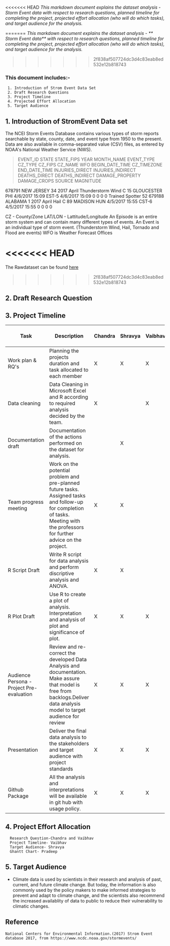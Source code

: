 <<<<<<< HEAD
_This markdown document explains the dataset analysis - Storm Event data  with respect to research questions, planned timeline for completing the project, projected effort allocation (who will do which tasks), and target audience for the analysis._

=======
_This markdown document explains the dataset analysis - ** Storm Event data**  with respect to research questions, planned timeline for completing the project, projected effort allocation (who will do which tasks), and target audience for the analysis._
 
>>>>>>> 2f838af507724dc3d4c83eab8ed532e12b818743
### This document includes:-
     1. Introduction of Strom Event Data Set
     2. Draft Research Questions
     3. Project Timeline
     4. Projected Effort Allocation
     5. Target Audience


## 1. Introduction of StromEvent Data set

The NCEI Storm Events Database contains various types of storm reports searchable by state, county, date, and event type from 1950 to the present. Data are also available in comma-separated value (CSV) files, as entered by NOAA's National Weather Service (NWS).
> EVENT_ID	STATE	STATE_FIPS	YEAR	MONTH_NAME	EVENT_TYPE	CZ_TYPE	CZ_FIPS	CZ_NAME	WFO	BEGIN_DATE_TIME	CZ_TIMEZONE	END_DATE_TIME	INJURIES_DIRECT  	INJURIES_INDIRECT	DEATHS_DIRECT	DEATHS_INDIRECT	DAMAGE_PROPERTY	DAMAGE_CROPS	SOURCE	          MAGNITUDE

   678791 NEW JERSEY	34	2017	April	Thunderstorm Wind	C	15	GLOUCESTER	PHI	4/6/2017      15:09	EST-5	4/6/2017      15:09	           0	              0	                       0	  0			                              Trained Spotter	          52
   679188	ALABAMA	    1	2017	April	 Hail	            C	89	MADISON	HUN	    4/5/2017     15:55	CST-6	4/5/2017      15:55	           0	              0	                       0	  0

CZ - County/Zone
LAT/LON - Lattitude/Longitude
An Episode is an entire storm system and can contain many different types of events.
An Event is an individual type of storm event. (Thunderstorm Wind, Hail, Tornado and Flood are events)
WFO is Weather Forecast Offices

<<<<<<< HEAD
=======
The Rawdataset can be found [here](https://github.com/vrahangdale/ISQA_8086-TeamProject/tree/master/RawDataset)    
>>>>>>> 2f838af507724dc3d4c83eab8ed532e12b818743
## 2. Draft Research Question

## 3. Project Timeline

| Task                                      | Description                                                                                                                                                                       | Chandra | Shravya | Vaibhav | Pradeep | Task Week Number |
|-------------------------------------------|-----------------------------------------------------------------------------------------------------------------------------------------------------------------------------------|---------|---------|---------|---------|------------------|
| Work plan & RQ's                          | Planning the projects duration and task allocated to each member                                                                                                                  | X       | X       | X       | X       | Week 5           |
| Data cleaning                             | Data Cleaning in Microsoft Excel and R according to required analysis decided by the team.                                                                                        | X       |         | X       | X       | Week 9           |
| Documentation draft                       | Documentation of the actions performed on the dataset for analysis.                                                                                                               |         | X       |         |         | Week 9           |
| Team progress meeting                     | Work on the potential problem and pre-planned future tasks. Assigned tasks and follow-up for completion of tasks. Meeting with the professors for further advice on the project.  | X       | X       |         |         | Week 5           |
| R Script Draft                            | Write R script for data analysis and perform discriptive analysis and ANOVA.                                                                                                      | X       | X       |         | X       | Week 11          |
| R Plot Draft                              | Use R to create a plot of analysis. Interpretation and analysis of plot and significance of plot.                                                                                 | X       | X       | X       | X       | Week 12          |
| Audience Persona - Project Pre-evaluation | Review and re-correct the developed Data Analysis and documentation. Make assure that model is free from backlogs.Deliver data analysis model to target audience for review       | X       | X       | X       | X       | Week 14          |
| Presentation                              | Deliver the final data analysis to the stakeholders and target audience with project standards                                                                                    | X       | X       | X       | X       | Week 15          |
| Github Package                            | All the analysis and interpretations will be available in git hub with usage policy.                                                                                              | X       | X       | X       | X       | Week 15          |

## 4. Project Effort Allocation

      Research Question-Chandra and Vaibhav
      Project Timeline- Vaibhav
      Target Audience- Shravya
      Ghantt Chart- Pradeep

## 5. Target Audience
  * Climate data is used by scientists in their research and analysis of past, current, and future climate change. But today, the information is also  commonly used by the policy makers to make informed strategies to prevent and adapt to climate change, and the scientists also recommend the increased availablity of data to public to reduce their vulnerability to climatic changes.

## Reference
    National Centers for Environmental Information.(2017) Strom Event database 2017, from https://www.ncdc.noaa.gov/stormevents/

